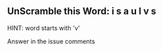 UnScramble this Word: i s a u l v s
----------

HINT: word starts with 'v'

Answer in the issue comments
